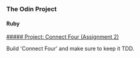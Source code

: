 ### The Odin Project
#### Ruby
[##### Project: Connect Four (Assignment 2)](https://www.theodinproject.com/courses/ruby-programming/lessons/testing-your-ruby-code)

Build 'Connect Four' and make sure to keep it TDD.
